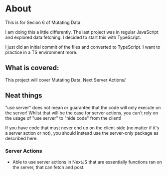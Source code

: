 # About
This is for Secion 6 of Mutating Data.

I am doing this a little differently. The last project was in regular JavaScript and explored data fetching.
I decided to start this with TypeScript.

I just did an initial commit of the files and converted to TypeScript. I want to practice in a TS environment more.

## What is covered:
This project will cover Mutating Data, Next Server Actions/

## Neat things

"use server" does not mean or guarantee that the code will only execute on the server! Whilst that will be the case for server actions, you can't rely on the usage of "use server" to "hide code" from the client!

If you have code that must never end up on the client-side (no matter if it's a server action or not), you should instead use the server-only package as described here.


### Server Actions
- Able to use server actions in NextJS that are essentially functions ran on the server, that can fetch and post.